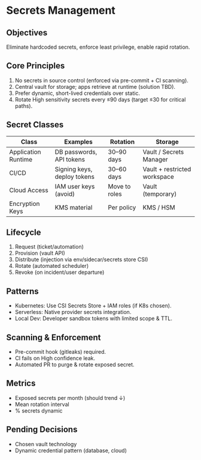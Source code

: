 # Secrets Management

## Objectives

Eliminate hardcoded secrets, enforce least privilege, enable rapid rotation.

## Core Principles

1. No secrets in source control (enforced via pre-commit + CI scanning).
2. Central vault for storage; apps retrieve at runtime (solution TBD).
3. Prefer dynamic, short-lived credentials over static.
4. Rotate High sensitivity secrets every ≤90 days (target ≤30 for critical paths).

## Secret Classes

| Class | Examples | Rotation | Storage |
|-------|----------|----------|---------|
| Application Runtime | DB passwords, API tokens | 30–90 days | Vault / Secrets Manager |
| CI/CD | Signing keys, deploy tokens | 30–60 days | Vault + restricted workspace |
| Cloud Access | IAM user keys (avoid) | Move to roles | Vault (temporary) |
| Encryption Keys | KMS material | Per policy | KMS / HSM |

## Lifecycle

1. Request (ticket/automation)
2. Provision (vault API)
3. Distribute (injection via env/sidecar/secrets store CSI)
4. Rotate (automated scheduler)
5. Revoke (on incident/user departure)

## Patterns

- Kubernetes: Use CSI Secrets Store + IAM roles (if K8s chosen).
- Serverless: Native provider secrets integration.
- Local Dev: Developer sandbox tokens with limited scope & TTL.

## Scanning & Enforcement

- Pre-commit hook (gitleaks) required.
- CI fails on High confidence leak.
- Automated PR to purge & rotate exposed secret.

## Metrics

- Exposed secrets per month (should trend ↓)
- Mean rotation interval
- % secrets dynamic

## Pending Decisions

- Chosen vault technology
- Dynamic credential pattern (database, cloud)
